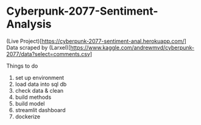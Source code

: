 # Cyberpunk-2077-Sentiment-Analysis

(Live Project)[https://cyberpunk-2077-sentiment-anal.herokuapp.com/]
Data scraped by (Larxel)[https://www.kaggle.com/andrewmvd/cyberpunk-2077/data?select=comments.csv]


Things to do

1) set up environment
2) load data into sql db
3) check data & clean
4) build methods
5) build model
6) streamlit dashboard
7) dockerize
